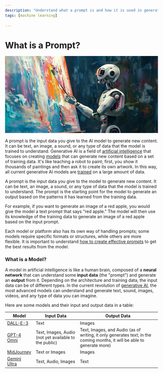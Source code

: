 ```yaml
---
description: "Understand what a prompt is and how it is used in generative AI models."
tags: [machine learning]

---
```


# What is a Prompt?
![Prompt](../../assets/charlytoc_A_robot_painting_a_canvas_symbolizing_how_generative__3197b88a-ba34-4d2e-9d42-0bd8777dd9c2.webp)


A prompt is the input data you give to the AI model to generate new content. It can be text, an image, a sound, or any type of data that the model is trained to understand. Generative AI is a field of [artificial intelligence](https://cloud.google.com/learn/what-is-artificial-intelligence) that focuses on creating [models](https://www.ibm.com/topics/ai-model#:~:text=An%20AI%20model%20is%20a,they've%20been%20programmed%20for.) that can generate new content based on a set of training data. It's like teaching a robot to paint; first, you show it thousands of paintings and then ask it to create its own artwork. In this way, all current generative AI models are [trained](https://www.clickworker.com/customer-blog/process-of-ai-training/) on a large amount of data.

A prompt is the input data you give to the model to generate new content. It can be text, an image, a sound, or any type of data that the model is trained to understand. The prompt is the starting point for the model to generate an output based on the patterns it has learned from the training data.

For example, if you want to generate an image of a red apple, you would give the model a text prompt that says "red apple." The model will then use its knowledge of the training data to generate an image of a red apple based on the input prompt.

Each model or platform also has its own way of handling prompts; some models require specific formats or structures, while others are more flexible. It is important to understand [how to create effective prompts](#blank) to get the best results from the model.

### What is a Model?

A model in artificial intelligence is like a human brain, composed of a **neural network** that can understand some **input data** (the "prompt") and generate an **output** from it. Depending on the architecture and training data, the input data can be of different types. In the current revolution of [generative AI](https://cloud.google.com/use-cases/generative-ai), the most advanced models can understand and generate text, sound, images, videos, and any type of data you can imagine.

Here are some models and their input and output data in a table:

| Model | Input Data | Output Data |
|-------|------------|-------------|
| [DALL-E-3](https://openai.com/index/dall-e-3/) | Text | Images |
| [GPT-4 Omni](https://openai.com/index/hello-gpt-4o/) | Text, Images, Audio (not yet available to the public) | Text, Images, and Audio (as of writing, it only generates text; in the coming months, it will be able to generate more) |
| [MidJourney](https://www.midjourney.com/home) | Text or Images | Images |
| [Gemini Ultra](https://deepmind.google/technologies/gemini/ultra/) | Text, Audio, Images | Text |
